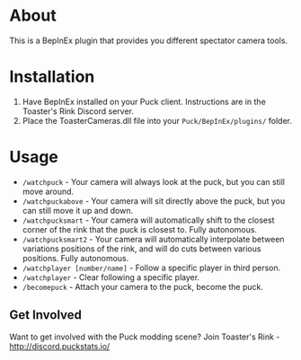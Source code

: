 ﻿# About

This is a BepInEx plugin that provides you different spectator camera tools.

# Installation

1. Have BepInEx installed on your Puck client. Instructions are in the Toaster's Rink Discord server.
2. Place the ToasterCameras.dll file into your `Puck/BepInEx/plugins/` folder.

# Usage

- `/watchpuck` - Your camera will always look at the puck, but you can still move around.
- `/watchpuckabove` - Your camera will sit directly above the puck, but you can still move it up and down.
- `/watchpucksmart` - Your camera will automatically shift to the closest corner of the rink that the puck is closest to. Fully autonomous.
- `/watchpucksmart2` - Your camera will automatically interpolate between variations positions of the rink, and will do cuts between various positions. Fully autonomous.
- `/watchplayer [number/name]` - Follow a specific player in third person.
- `/watchplayer` - Clear following a specific player.
- `/becomepuck` - Attach your camera to the puck, become the puck.

## Get Involved

Want to get involved with the Puck modding scene? Join Toaster's Rink - http://discord.puckstats.io/
